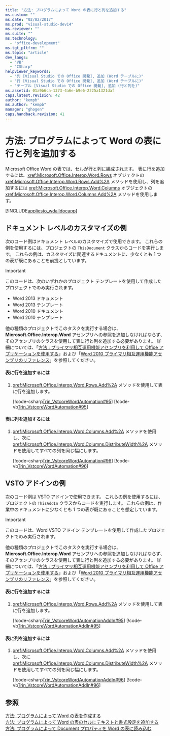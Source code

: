 ```yaml
---
title: "方法: プログラムによって Word の表に行と列を追加する"
ms.custom: ""
ms.date: "02/02/2017"
ms.prod: "visual-studio-dev14"
ms.reviewer: ""
ms.suite: ""
ms.technology: 
  - "office-development"
ms.tgt_pltfrm: ""
ms.topic: "article"
dev_langs: 
  - "VB"
  - "CSharp"
helpviewer_keywords: 
  - "列 [Visual Studio での Office 開発], 追加 (Word テーブルに)"
  - "行 [Visual Studio での Office 開発], 追加 (Word テーブルに)"
  - "テーブル [Visual Studio での Office 開発], 追加 (行と列を)"
ms.assetid: 01a9b6ca-1373-4a6e-b9e6-2225a1321daf
caps.latest.revision: 42
author: "kempb"
ms.author: "kempb"
manager: "ghogen"
caps.handback.revision: 41
---
```

# 方法: プログラムによって Word の表に行と列を追加する
  Microsoft Office Word の表では、セルが行と列に編成されます。  表に行を追加するには、<xref:Microsoft.Office.Interop.Word.Rows> オブジェクトの <xref:Microsoft.Office.Interop.Word.Rows.Add%2A> メソッドを使用し、列を追加するには <xref:Microsoft.Office.Interop.Word.Columns> オブジェクトの <xref:Microsoft.Office.Interop.Word.Columns.Add%2A> メソッドを使用します。  
  
 [!INCLUDE[appliesto_wdalldocapp](../vsto/includes/appliesto-wdalldocapp-md.md)]  
  
## ドキュメント レベルのカスタマイズの例  
 次のコード例はドキュメント レベルのカスタマイズで使用できます。  これらの例を使用するには、プロジェクトの `ThisDocument` クラスからコードを実行します。  これらの例は、カスタマイズに関連するドキュメントに、少なくとも 1 つの表が既にあることを前提としています。  
  
> [!IMPORTANT]  
>  このコードは、次のいずれかのプロジェクト テンプレートを使用して作成したプロジェクトでのみ実行されます。  
>   
>  -   Word 2013 ドキュメント  
> -   Word 2013 テンプレート  
> -   Word 2010 ドキュメント  
> -   Word 2010 テンプレート  
>   
>  他の種類のプロジェクトでこのタスクを実行する場合は、**Microsoft.Office.Interop.Word** アセンブリへの参照を追加しなければならず、そのアセンブリのクラスを使用して表に行と列を追加する必要があります。  詳細については、「[方法 : プライマリ相互運用機能アセンブリを利用して Office アプリケーションを使用する](../vsto/how-to-target-office-applications-through-primary-interop-assemblies.md)」および「[Word 2010 プライマリ相互運用機能アセンブリのリファレンス](http://go.microsoft.com/fwlink/?LinkId=189588)」を参照してください。  
  
#### 表に行を追加するには  
  
1.  <xref:Microsoft.Office.Interop.Word.Rows.Add%2A> メソッドを使用して表に行を追加します。  
  
     [!code-csharp[Trin_VstcoreWordAutomation#95](../snippets/csharp/VS_Snippets_OfficeSP/Trin_VstcoreWordAutomation/CS/ThisDocument.cs#95)]
     [!code-vb[Trin_VstcoreWordAutomation#95](../snippets/visualbasic/VS_Snippets_OfficeSP/Trin_VstcoreWordAutomation/VB/ThisDocument.vb#95)]  
  
#### 表に列を追加するには  
  
1.  <xref:Microsoft.Office.Interop.Word.Columns.Add%2A> メソッドを使用し、次に <xref:Microsoft.Office.Interop.Word.Columns.DistributeWidth%2A> メソッドを使用してすべての列を同じ幅にします。  
  
     [!code-csharp[Trin_VstcoreWordAutomation#96](../snippets/csharp/VS_Snippets_OfficeSP/Trin_VstcoreWordAutomation/CS/ThisDocument.cs#96)]
     [!code-vb[Trin_VstcoreWordAutomation#96](../snippets/visualbasic/VS_Snippets_OfficeSP/Trin_VstcoreWordAutomation/VB/ThisDocument.vb#96)]  
  
## VSTO アドインの例  
 次のコード例は VSTO アドインで使用できます。  これらの例を使用するには、プロジェクトの `ThisAddIn` クラスからコードを実行します。  これらの例は、作業中のドキュメントに少なくとも 1 つの表が既にあることを想定しています。  
  
> [!IMPORTANT]  
>  このコードは、Word VSTO アドイン テンプレートを使用して作成したプロジェクトでのみ実行されます。  
>   
>  他の種類のプロジェクトでこのタスクを実行する場合は、**Microsoft.Office.Interop.Word** アセンブリへの参照を追加しなければならず、そのアセンブリのクラスを使用して表に行と列を追加する必要があります。  詳細については、「[方法 : プライマリ相互運用機能アセンブリを利用して Office アプリケーションを使用する](../vsto/how-to-target-office-applications-through-primary-interop-assemblies.md)」および「[Word 2010 プライマリ相互運用機能アセンブリのリファレンス](http://go.microsoft.com/fwlink/?LinkId=189588)」を参照してください。  
  
#### 表に行を追加するには  
  
1.  <xref:Microsoft.Office.Interop.Word.Rows.Add%2A> メソッドを使用して表に行を追加します。  
  
     [!code-csharp[Trin_VstcoreWordAutomationAddIn#95](../snippets/csharp/VS_Snippets_OfficeSP/Trin_VstcoreWordAutomationAddIn/CS/ThisAddIn.cs#95)]
     [!code-vb[Trin_VstcoreWordAutomationAddIn#95](../snippets/visualbasic/VS_Snippets_OfficeSP/Trin_VstcoreWordAutomationAddIn/VB/ThisAddIn.vb#95)]  
  
#### 表に列を追加するには  
  
1.  <xref:Microsoft.Office.Interop.Word.Columns.Add%2A> メソッドを使用し、次に <xref:Microsoft.Office.Interop.Word.Columns.DistributeWidth%2A> メソッドを使用してすべての列を同じ幅にします。  
  
     [!code-csharp[Trin_VstcoreWordAutomationAddIn#96](../snippets/csharp/VS_Snippets_OfficeSP/Trin_VstcoreWordAutomationAddIn/CS/ThisAddIn.cs#96)]
     [!code-vb[Trin_VstcoreWordAutomationAddIn#96](../snippets/visualbasic/VS_Snippets_OfficeSP/Trin_VstcoreWordAutomationAddIn/VB/ThisAddIn.vb#96)]  
  
## 参照  
 [方法: プログラムによって Word の表を作成する](../vsto/how-to-programmatically-create-word-tables.md)   
 [方法: プログラムによって Word の表のセルにテキストと書式設定を追加する](../vsto/how-to-programmatically-add-text-and-formatting-to-cells-in-word-tables.md)   
 [方法: プログラムによって Document プロパティを Word の表に読み込む](../vsto/how-to-programmatically-populate-word-tables-with-document-properties.md)  
  
  